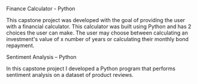 Finance Calculator - Python 

This capstone project was developed with the goal of providing the user with a financial calculator. This calculator was built using Python and has 2 choices the user can make. The user may choose between calculating an investment's value of x number of years or calculating their monthly bond repayment.

Sentiment Analysis – Python

In this capstone project I developed a Python program that performs sentiment analysis on a dataset of product reviews.
